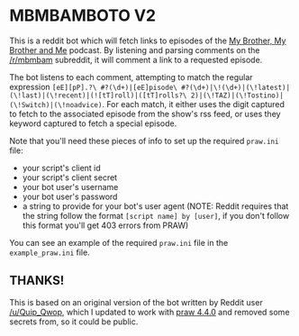 # MBMBAMBOTO V2 #

This is a reddit bot which will fetch links to episodes of the [My Brother, My Brother and Me](http://www.maximumfun.org/shows/my-brother-my-brother-and-me) podcast. By listening and parsing comments on the [/r/mbmbam](http://mbmbam.reddit.com) subreddit, it will comment a link to a requested episode. 

The bot listens to each comment, attempting to match the regular expression `[eE][pP].?\ #?(\d+)|[eE]pisode\ #?(\d+)|\!(\d+)|(\!latest)|(\!last)|(\!recent)|(![tT]roll)|([tT]rolls?\ 2)|(\!TAZ)|(\!Tostino)|(\!Switch)|(\!noadvice)`. For each match, it either uses the digit captured to fetch to the associated episode from the show's rss feed, or uses they keyword captured to fetch a special episode. 

Note that you'll need these pieces of info to set up the required `praw.ini` file:

* your script's client id 
* your script's client secret 
* your bot user's username 
* your bot user's password 
* a string to provide for your bot's user agent (NOTE: Reddit requires that the string follow the format `[script name] by [user]`, if you don't follow this format you'll get 403 errors from PRAW)

You can see an example of the required `praw.ini` file in the `example_praw.ini` file.

## THANKS!  
This is based on an original version of the bot written by Reddit user [/u/Quip_Qwop](https://bitbucket.org/Quip_Qwop/), which I updated to work with [praw 4.4.0](https://pypi.python.org/pypi/praw) and removed some secrets from, so it could be public.

